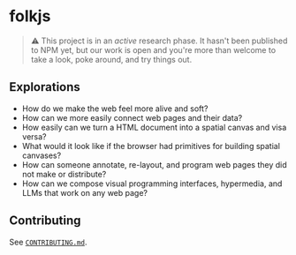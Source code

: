 # folkjs

> ⚠️ This project is in an _active_ research phase. It hasn't been published to NPM yet, but our work is open and you're more than welcome to take a look, poke around, and try things out.

## Explorations

- How do we make the web feel more alive and soft?
- How can we more easily connect web pages and their data?
- How easily can we turn a HTML document into a spatial canvas and visa versa?
- What would it look like if the browser had primitives for building spatial canvases?
- How can someone annotate, re-layout, and program web pages they did not make or distribute?
- How can we compose visual programming interfaces, hypermedia, and LLMs that work on any web page?

## Contributing

See [`CONTRIBUTING.md`](https://github.com/folk-js/folkjs/blob/main/CONTRIBUTING.md).
